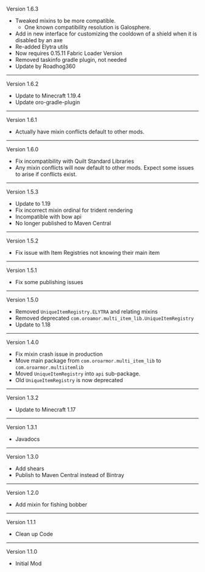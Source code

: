 Version 1.6.3

- Tweaked mixins to be more compatible.
  - One known compatibility resolution is Galosphere.
- Add in new interface for customizing the cooldown of a shield when it is disabled by an axe
- Re-added Elytra utils
- Now requires 0.15.11 Fabric Loader Version
- Removed taskinfo gradle plugin, not needed
- Update by Roadhog360

----
Version 1.6.2

- Update to Minecraft 1.19.4
- Update oro-gradle-plugin

----
Version 1.6.1

- Actually have mixin conflicts default to other mods.

----
Version 1.6.0

- Fix incompatibility with Quilt Standard Libraries
- Any mixin conflicts will now default to other mods. Expect some issues to arise if conflicts exist.

----
Version 1.5.3

- Update to 1.19
- Fix incorrect mixin ordinal for trident rendering
- Incompatible with bow api
- No longer published to Maven Central

----
Version 1.5.2

- Fix issue with Item Registries not knowing their main item

----
Version 1.5.1

- Fix some publishing issues

----
Version 1.5.0

- Removed `UniqueItemRegistry.ELYTRA` and relating mixins
- Removed deprecated `com.oroamor.multi_item_lib.UniqueItemRegistry`
- Update to 1.18

----
Version 1.4.0

- Fix mixin crash issue in production
- Move main package from `com.oroarmor.multi_item_lib` to `com.oroarmor.multiitemlib`
- Moved `UniqueItemRegistry` into `api` sub-package.
- Old `UniqueItemRegistry` is now deprecated

----
Version 1.3.2

- Update to Minecraft 1.17

----
Version 1.3.1

- Javadocs

----
Version 1.3.0

- Add shears
- Publish to Maven Central instead of Bintray

----
Version 1.2.0
- Add mixin for fishing bobber
----
Version 1.1.1
- Clean up Code
----
Version 1.1.0
- Initial Mod
